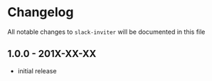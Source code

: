 # Changelog

All notable changes to `slack-inviter` will be documented in this file

## 1.0.0 - 201X-XX-XX

- initial release
